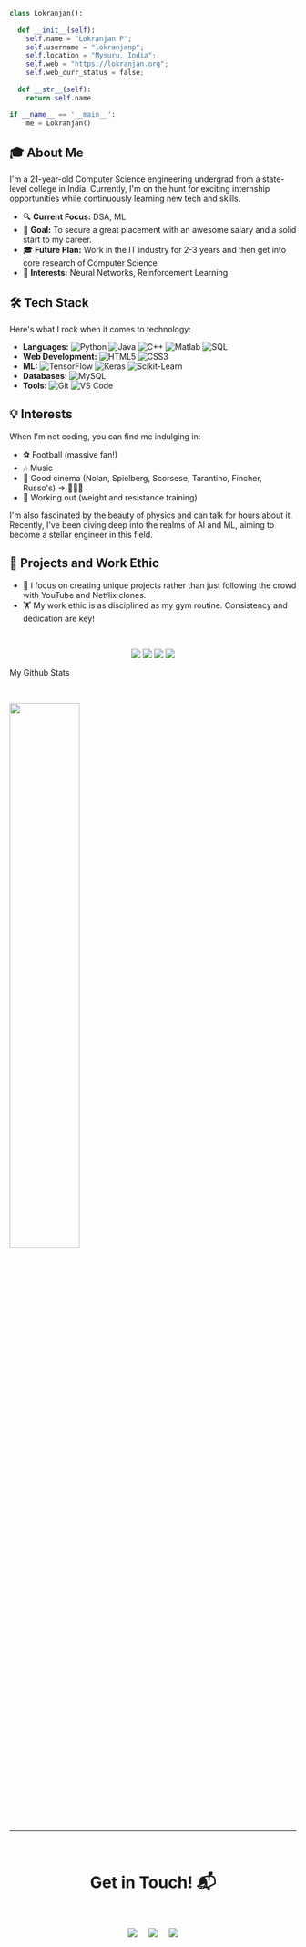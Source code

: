                 
```python
class Lokranjan():
    
  def __init__(self):
    self.name = "Lokranjan P";
    self.username = "lokranjanp";
    self.location = "Mysuru, India";
    self.web = "https://lokranjan.org";
    self.web_curr_status = false;
  
  def __str__(self):
    return self.name

if __name__ == '__main__':
    me = Lokranjan()
```

## 🎓 About Me

I'm a 21-year-old Computer Science engineering undergrad from a state-level college in India. Currently, I'm on the hunt for exciting internship opportunities while continuously learning new tech and skills.

- 🔍 **Current Focus:** DSA, ML
- 🎯 **Goal:** To secure a great placement with an awesome salary and a solid start to my career.
- 🎓 **Future Plan:** Work in the IT industry for 2-3 years and then get into core research of Computer Science
- 🧠 **Interests:** Neural Networks, Reinforcement Learning

## 🛠️ Tech Stack

Here's what I rock when it comes to technology:

- **Languages:** ![Python](https://img.shields.io/badge/Python-3776AB?style=flat&logo=python&logoColor=white) ![Java](https://img.shields.io/badge/Java-007396?style=flat&logo=java&logoColor=white) ![C++](https://img.shields.io/badge/C++-00599C?style=flat&logo=c%2B%2B&logoColor=white) ![Matlab](https://img.shields.io/badge/Matlab-0076A8?style=flat&logo=matlab&logoColor=white) ![SQL](https://img.shields.io/badge/SQL-4479A1?style=flat&logo=sql&logoColor=white)
- **Web Development:** ![HTML5](https://img.shields.io/badge/HTML5-E34F26?style=flat&logo=html5&logoColor=white) ![CSS3](https://img.shields.io/badge/CSS3-1572B6?style=flat&logo=css3&logoColor=white)
- **ML:** ![TensorFlow](https://img.shields.io/badge/TensorFlow-FF6F00?style=flat&logo=tensorflow&logoColor=white) ![Keras](https://img.shields.io/badge/Keras-D00000?style=flat&logo=keras&logoColor=white) ![Scikit-Learn](https://img.shields.io/badge/Scikit--Learn-F7931E?style=flat&logo=scikit-learn&logoColor=white)
- **Databases:** ![MySQL](https://img.shields.io/badge/MySQL-4479A1?style=flat&logo=mysql&logoColor=white) 
- **Tools:** ![Git](https://img.shields.io/badge/Git-F05032?style=flat&logo=git&logoColor=white) ![VS Code](https://img.shields.io/badge/VS%20Code-007ACC?style=flat&logo=visual-studio-code&logoColor=white)

## 💡 Interests

When I'm not coding, you can find me indulging in:

- ⚽ Football (massive fan!)
- 🎶 Music
- 🎥 Good cinema (Nolan, Spielberg, Scorsese, Tarantino, Fincher, Russo's) => 😮‍💨🗿
- 💪 Working out (weight and resistance training)

I'm also fascinated by the beauty of physics and can talk for hours about it. Recently, I've been diving deep into the realms of AI and ML, aiming to become a stellar engineer in this field.

## 💼 Projects and Work Ethic

- 🚀 I focus on creating unique projects rather than just following the crowd with YouTube and Netflix clones.
- 🏋️ My work ethic is as disciplined as my gym routine. Consistency and dedication are key!

<br>

<p>
<div align="center">
  <img src="https://img.shields.io/badge/-Python-98b982?style=for-the-badge&logo=python&logoColor=98b982&labelColor=282828">
  <img src="https://img.shields.io/badge/-MATLAB-0076a8?style=for-the-badge&logo=mathworks&logoColor=0076a8&labelColor=282828">
  <img src="https://img.shields.io/badge/-C++-00599C?style=for-the-badge&logo=cplusplus&logoColor=00599C&labelColor=282828">
  <img src="https://img.shields.io/badge/-SQL-003B57?style=for-the-badge&logo=postgresql&logoColor=003B57&labelColor=282828">
</div>
</p>

My Github Stats

<br/>
<p align="left">
  <a href="https://lokranjan.org/">
    <img width="49.5%" src="https://github-readme-streak-stats.herokuapp.com/?user=lokranjanp&theme=gruvbox&hide_border=true" />
  </a>
</p>
<br>

<hr>
<Br>
<h1 align="center">Get in Touch! 📬</h1>
<Br>
<p align="center">
<a href="www.linkedin.com/in/lokranjan-p" target="blank"><img align="center" src="https://img.shields.io/badge/Lokranjan-0077B5?style=for-the-badge&logo=linkedin&logoColor=white" /></a> &nbsp;&nbsp;&nbsp;  <a href="mailto:lokranjan03@gmail.com" target="blank"><img align="center" src="https://img.shields.io/badge/lokranjano3@gmail.com-D14836?style=for-the-badge&logo=gmail&logoColor=white" /></a>    &nbsp;&nbsp;&nbsp;       <a href="https://www.github.com/lokranjanp" target="blank"><img align="center" src="https://img.shields.io/badge/lokranjanp-100000?style=for-the-badge&logo=github&logoColor=white" /></a>
</p>
